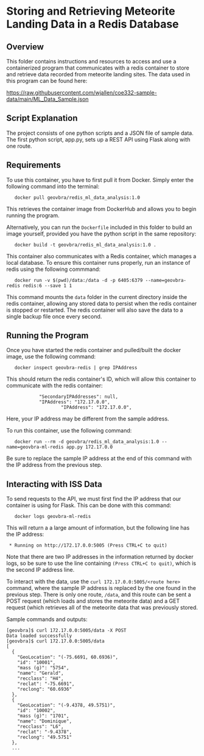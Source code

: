 # Storing and Retrieving Meteorite Landing Data in a Redis Database

## Overview

This folder contains instructions and resources to access and use a containerized program that communicates with a redis container to store and retrieve data recorded from meteorite landing sites. The data used in this program can be found here:

https://raw.githubusercontent.com/wjallen/coe332-sample-data/main/ML_Data_Sample.json

## Script Explanation

The project consists of one python scripts and a JSON file of sample data. The first python script, app.py, sets up a REST API using Flask along with one route.

## Requirements

To use this container, you have to first pull it from Docker. Simply enter the following command into the terminal:

```
   docker pull geovbra/redis_ml_data_analysis:1.0
```

This retrieves the container image from DockerHub and allows you to begin running the program.

Alternatively, you can run the `Dockerfile` included in this folder to build an image yourself, provided you have the python script in the same repository:

```
   docker build -t geovbra/redis_ml_data_analysis:1.0 .
```

This container also communicates with a Redis container, which manages a local database. To ensure this container runs properly, run an instance of redis using the following commmand:

```
   docker run -v $(pwd)/data:/data -d -p 6405:6379 --name=geovbra-redis redis:6 --save 1 1
```

This command mounts the `data` folder in the current directory inside the redis container, allowing any stored data to persist when the redis container is stopped or restarted. The redis container will also save the data to a single backup file once every second.

## Running the Program

Once you have started the redis container and pulled/built the docker image, use the following command:

```
   docker inspect geovbra-redis | grep IPAddress
```

This should return the redis container's ID, which will allow this container to communicate with the redis container:

```
            "SecondaryIPAddresses": null,
            "IPAddress": "172.17.0.0",
                    "IPAddress": "172.17.0.0",
```

Here, your IP address may be different from the sample address.

To run this container, use the following command:

```
   docker run --rm -d geovbra/redis_ml_data_analysis:1.0 --name=geovbra-ml-redis app.py 172.17.0.0
```

Be sure to replace the sample IP address at the end of this command with the IP address from the previous step.

## Interacting with ISS Data

To send requests to the API, we must first find the IP address that our container is using for Flask. This can be done with this command:

```
   docker logs geovbra-ml-redis
```

This will return a a large amount of information, but the following line has the IP address:

```
 * Running on http://172.17.0.0:5005 (Press CTRL+C to quit)
```

Note that there are two IP addresses in the information returned by docker logs, so be sure to use the line containing ```(Press CTRL+C to quit)```, which is the second IP address line.

To interact with the data, use the `curl 172.17.0.0:5005/<route here>` command, where the sample IP address is replaced by the one found in the previous step. There is only one route, `/data`, and this route can be sent a POST request (which loads and stores the meteorite data) and a GET request (which retrieves all of the meteorite data that was previously stored.

Sample commands and outputs:
```
[geovbra]$ curl 172.17.0.0:5005/data -X POST
Data loaded successfully
[geovbra]$ curl 172.17.0.0:5005/data
[
  {
    "GeoLocation": "(-75.6691, 60.6936)",
    "id": "10001",
    "mass (g)": "5754",
    "name": "Gerald",
    "recclass": "H4",
    "reclat": "-75.6691",
    "reclong": "60.6936"
  },
  {
    "GeoLocation": "(-9.4378, 49.5751)",
    "id": "10002",
    "mass (g)": "1701",
    "name": "Dominique",
    "recclass": "L6",
    "reclat": "-9.4378",
    "reclong": "49.5751"
  },
  ...
```